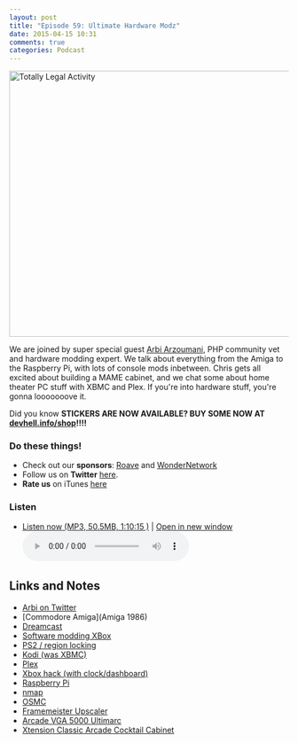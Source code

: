 ```yaml
---
layout: post
title: "Episode 59: Ultimate Hardware Modz"
date: 2015-04-15 10:31
comments: true
categories: Podcast
---
```


<a href="https://www.flickr.com/photos/videocrab/280802508" title="Totally Legal Activity by Kevin Simpson, on Flickr"><img src="https://farm1.staticflickr.com/91/280802508_bee55fb3c2_z.jpg" width="640" height="480" alt="Totally Legal Activity"></a>

We are joined by super special guest [Arbi Arzoumani](http://arzoumani.com/), PHP community vet and hardware modding expert. We talk about everything from the Amiga to the Raspberry Pi, with lots of console mods inbetween. Chris gets all excited about building a MAME cabinet, and we chat some about home theater PC stuff with XBMC and Plex. If you're into hardware stuff, you're gonna looooooove it.

Did you know **STICKERS ARE NOW AVAILABLE? BUY SOME NOW AT [devhell.info/shop](http://devhell.info/shop)!!!!**

### Do these things!

* Check out our **sponsors**: [Roave](http://roave.com/) and [WonderNetwork](https://wondernetwork.com/)
* Follow us on **Twitter** [here](https://twitter.com/dev_hell).
* **Rate us** on iTunes [here](http://itunes.apple.com/us/podcast/dev-hell/id489840699)

### Listen

* <a href="http://devhell.s3.amazonaws.com/ep59-128stereo.mp3" rel="enclosure">Listen now (MP3, 50.5MB, 1:10:15 )</a> | <a href="/player.html?ep59-128stereo.mp3" target="player_win" class="audio-player-popup">Open in new window</a>    
    <audio controls src="http://devhell.s3.amazonaws.com/ep59-128stereo.mp3">

## Links and Notes

- [Arbi on Twitter](https://twitter.com/arzoum)
- [Commodore Amiga](Amiga 1986)
- [Dreamcast](http://sega.wikia.com/wiki/Dreamcast)
- [Software modding XBox](http://daleswanson.org/stuff/xbox.htm)
- [PS2 / region locking](https://en.wikipedia.org/wiki/Regional_lockout#Sony)
- [Kodi (was XBMC)](http://kodi.tv/)
- [Plex](https://plex.tv/)
- [Xbox hack (with clock/dashboard)](http://forums.xbox-scene.com/index.php?/topic/195972-what-are-the-font-and-audio-exploits/#entry1302168)
- [Raspberry Pi](https://www.raspberrypi.org/)
- [nmap](http://nmap.org/)
- [OSMC](https://osmc.tv/)
- [Framemeister Upscaler](http://www.amazon.com/DP3913515-Framemeister-Micomsoft-Upscaler-Import/dp/B006H39XJS)
- [Arcade VGA 5000 Ultimarc](http://www.arcadeworlduk.com/products/Arcade-VGA-5000.html)
- [Xtension Classic Arcade Cocktail Cabinet](http://www.recroommasters.com/Xtension_Classic_Arcade_Cocktail_Cabinet_p/rm-xt-tab.htm)